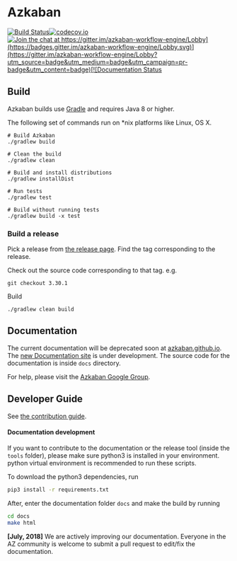 # Azkaban 

[![Build Status](http://img.shields.io/travis/azkaban/azkaban.svg?style=flat)](https://travis-ci.org/azkaban/azkaban)[![codecov.io](https://codecov.io/github/azkaban/azkaban/branch/master/graph/badge.svg)](https://codecov.io/github/azkaban/azkaban)[![Join the chat at https://gitter.im/azkaban-workflow-engine/Lobby](https://badges.gitter.im/azkaban-workflow-engine/Lobby.svg)](https://gitter.im/azkaban-workflow-engine/Lobby?utm_source=badge&utm_medium=badge&utm_campaign=pr-badge&utm_content=badge)[![Documentation Status](https://readthedocs.org/projects/azkaban/badge/?version=latest)](http://azkaban.readthedocs.org/en/latest/?badge=latest)


## Build
Azkaban builds use [Gradle](https://gradle.org/install/) and requires Java 8 or higher.

The following set of commands run on *nix platforms like Linux, OS X.

```
# Build Azkaban
./gradlew build

# Clean the build
./gradlew clean

# Build and install distributions
./gradlew installDist

# Run tests
./gradlew test

# Build without running tests
./gradlew build -x test
```

### Build a release

Pick a release from [the release page](https://github.com/azkaban/azkaban/releases). 
Find the tag corresponding to the release.

Check out the source code corresponding to that tag.
e.g.

`
git checkout 3.30.1
`

Build 
```
./gradlew clean build
```

## Documentation

The current documentation will be deprecated soon at [azkaban.github.io](http://azkaban.github.io). 
The [new Documentation site](https://azkaban.readthedocs.io/en/latest/) is under development.
The source code for the documentation is inside `docs` directory.

For help, please visit the [Azkaban Google Group](https://groups.google.com/forum/?fromgroups#!forum/azkaban-dev).

## Developer Guide

See [the contribution guide](https://github.com/azkaban/azkaban/blob/master/CONTRIBUTING.md).

#### Documentation development

If you want to contribute to the documentation or the release tool (inside the `tools` folder), 
please make sure python3 is installed in your environment. python virtual environment is recommended to run these scripts.

To download the python3 dependencies, run 

```bash
pip3 install -r requirements.txt
```
After, enter the documentation folder `docs` and make the build by running
```bash
cd docs
make html
```


**[July, 2018]** We are actively improving our documentation. Everyone in the AZ community is 
welcome to submit a pull request to edit/fix the documentation.
